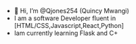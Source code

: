 - 👋 Hi, I’m @Qjones254 (Quincy Mwangi)
- I am a software Developer fluent in [HTML/CSS,Javascript,React,Python]
- Iam currently learning Flask and C+
  

<!---
Qjones254/Qjones254 is a ✨ special ✨ repository because its `README.md` (this file) appears on your GitHub profile.
You can click the Preview link to take a look at your changes.
--->
